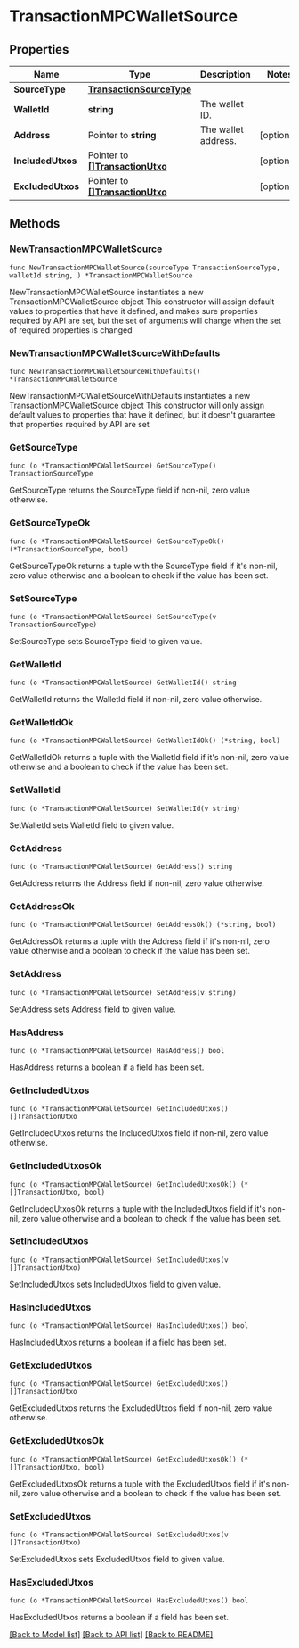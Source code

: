 # TransactionMPCWalletSource

## Properties

Name | Type | Description | Notes
------------ | ------------- | ------------- | -------------
**SourceType** | [**TransactionSourceType**](TransactionSourceType.md) |  | 
**WalletId** | **string** | The wallet ID. | 
**Address** | Pointer to **string** | The wallet address. | [optional] 
**IncludedUtxos** | Pointer to [**[]TransactionUtxo**](TransactionUtxo.md) |  | [optional] 
**ExcludedUtxos** | Pointer to [**[]TransactionUtxo**](TransactionUtxo.md) |  | [optional] 

## Methods

### NewTransactionMPCWalletSource

`func NewTransactionMPCWalletSource(sourceType TransactionSourceType, walletId string, ) *TransactionMPCWalletSource`

NewTransactionMPCWalletSource instantiates a new TransactionMPCWalletSource object
This constructor will assign default values to properties that have it defined,
and makes sure properties required by API are set, but the set of arguments
will change when the set of required properties is changed

### NewTransactionMPCWalletSourceWithDefaults

`func NewTransactionMPCWalletSourceWithDefaults() *TransactionMPCWalletSource`

NewTransactionMPCWalletSourceWithDefaults instantiates a new TransactionMPCWalletSource object
This constructor will only assign default values to properties that have it defined,
but it doesn't guarantee that properties required by API are set

### GetSourceType

`func (o *TransactionMPCWalletSource) GetSourceType() TransactionSourceType`

GetSourceType returns the SourceType field if non-nil, zero value otherwise.

### GetSourceTypeOk

`func (o *TransactionMPCWalletSource) GetSourceTypeOk() (*TransactionSourceType, bool)`

GetSourceTypeOk returns a tuple with the SourceType field if it's non-nil, zero value otherwise
and a boolean to check if the value has been set.

### SetSourceType

`func (o *TransactionMPCWalletSource) SetSourceType(v TransactionSourceType)`

SetSourceType sets SourceType field to given value.


### GetWalletId

`func (o *TransactionMPCWalletSource) GetWalletId() string`

GetWalletId returns the WalletId field if non-nil, zero value otherwise.

### GetWalletIdOk

`func (o *TransactionMPCWalletSource) GetWalletIdOk() (*string, bool)`

GetWalletIdOk returns a tuple with the WalletId field if it's non-nil, zero value otherwise
and a boolean to check if the value has been set.

### SetWalletId

`func (o *TransactionMPCWalletSource) SetWalletId(v string)`

SetWalletId sets WalletId field to given value.


### GetAddress

`func (o *TransactionMPCWalletSource) GetAddress() string`

GetAddress returns the Address field if non-nil, zero value otherwise.

### GetAddressOk

`func (o *TransactionMPCWalletSource) GetAddressOk() (*string, bool)`

GetAddressOk returns a tuple with the Address field if it's non-nil, zero value otherwise
and a boolean to check if the value has been set.

### SetAddress

`func (o *TransactionMPCWalletSource) SetAddress(v string)`

SetAddress sets Address field to given value.

### HasAddress

`func (o *TransactionMPCWalletSource) HasAddress() bool`

HasAddress returns a boolean if a field has been set.

### GetIncludedUtxos

`func (o *TransactionMPCWalletSource) GetIncludedUtxos() []TransactionUtxo`

GetIncludedUtxos returns the IncludedUtxos field if non-nil, zero value otherwise.

### GetIncludedUtxosOk

`func (o *TransactionMPCWalletSource) GetIncludedUtxosOk() (*[]TransactionUtxo, bool)`

GetIncludedUtxosOk returns a tuple with the IncludedUtxos field if it's non-nil, zero value otherwise
and a boolean to check if the value has been set.

### SetIncludedUtxos

`func (o *TransactionMPCWalletSource) SetIncludedUtxos(v []TransactionUtxo)`

SetIncludedUtxos sets IncludedUtxos field to given value.

### HasIncludedUtxos

`func (o *TransactionMPCWalletSource) HasIncludedUtxos() bool`

HasIncludedUtxos returns a boolean if a field has been set.

### GetExcludedUtxos

`func (o *TransactionMPCWalletSource) GetExcludedUtxos() []TransactionUtxo`

GetExcludedUtxos returns the ExcludedUtxos field if non-nil, zero value otherwise.

### GetExcludedUtxosOk

`func (o *TransactionMPCWalletSource) GetExcludedUtxosOk() (*[]TransactionUtxo, bool)`

GetExcludedUtxosOk returns a tuple with the ExcludedUtxos field if it's non-nil, zero value otherwise
and a boolean to check if the value has been set.

### SetExcludedUtxos

`func (o *TransactionMPCWalletSource) SetExcludedUtxos(v []TransactionUtxo)`

SetExcludedUtxos sets ExcludedUtxos field to given value.

### HasExcludedUtxos

`func (o *TransactionMPCWalletSource) HasExcludedUtxos() bool`

HasExcludedUtxos returns a boolean if a field has been set.


[[Back to Model list]](../README.md#documentation-for-models) [[Back to API list]](../README.md#documentation-for-api-endpoints) [[Back to README]](../README.md)


